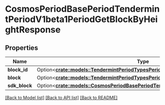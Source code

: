 # CosmosPeriodBasePeriodTendermintPeriodV1beta1PeriodGetBlockByHeightResponse

## Properties

Name | Type | Description | Notes
------------ | ------------- | ------------- | -------------
**block_id** | Option<[**crate::models::TendermintPeriodTypesPeriodBlockId**](tendermint.types.BlockID.md)> |  | [optional]
**block** | Option<[**crate::models::TendermintPeriodTypesPeriodBlock**](tendermint.types.Block.md)> |  | [optional]
**sdk_block** | Option<[**crate::models::CosmosPeriodBasePeriodTendermintPeriodV1beta1PeriodBlock**](cosmos.base.tendermint.v1beta1.Block.md)> |  | [optional]

[[Back to Model list]](../README.md#documentation-for-models) [[Back to API list]](../README.md#documentation-for-api-endpoints) [[Back to README]](../README.md)


